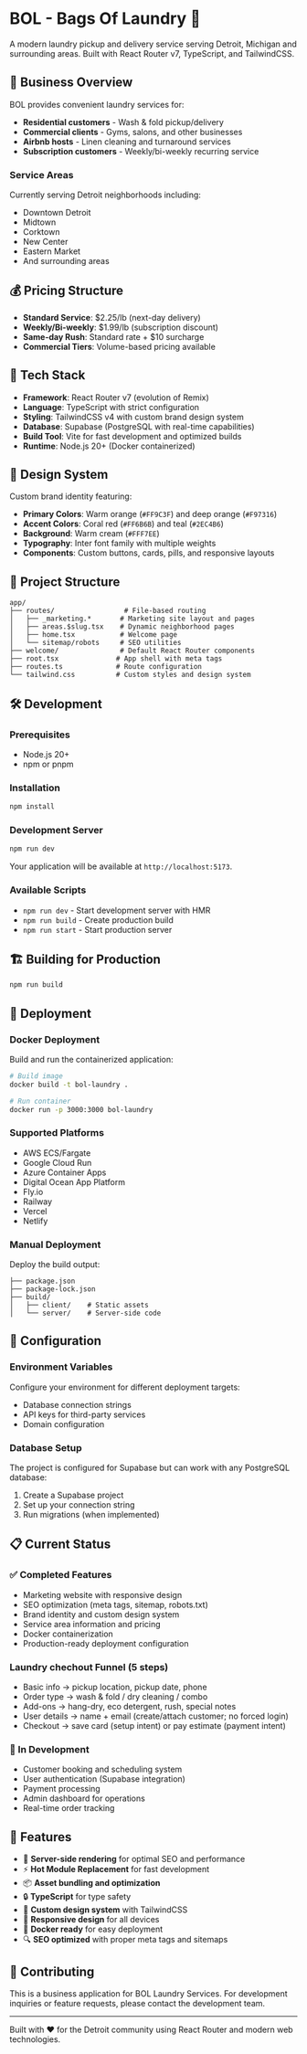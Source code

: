 # BOL - Bags Of Laundry 🧺

A modern laundry pickup and delivery service serving Detroit, Michigan and surrounding areas. Built with React Router v7, TypeScript, and TailwindCSS.

## 🏢 Business Overview

BOL provides convenient laundry services for:
- **Residential customers** - Wash & fold pickup/delivery
- **Commercial clients** - Gyms, salons, and other businesses  
- **Airbnb hosts** - Linen cleaning and turnaround services
- **Subscription customers** - Weekly/bi-weekly recurring service

### Service Areas
Currently serving Detroit neighborhoods including:
- Downtown Detroit
- Midtown
- Corktown
- New Center
- Eastern Market
- And surrounding areas

## 💰 Pricing Structure

- **Standard Service**: $2.25/lb (next-day delivery)
- **Weekly/Bi-weekly**: $1.99/lb (subscription discount)
- **Same-day Rush**: Standard rate + $10 surcharge
- **Commercial Tiers**: Volume-based pricing available

## 🚀 Tech Stack

- **Framework**: React Router v7 (evolution of Remix)
- **Language**: TypeScript with strict configuration
- **Styling**: TailwindCSS v4 with custom brand design system
- **Database**: Supabase (PostgreSQL with real-time capabilities)
- **Build Tool**: Vite for fast development and optimized builds
- **Runtime**: Node.js 20+ (Docker containerized)

## 🎨 Design System

Custom brand identity featuring:
- **Primary Colors**: Warm orange (`#FF9C3F`) and deep orange (`#F97316`)
- **Accent Colors**: Coral red (`#FF6B6B`) and teal (`#2EC4B6`)  
- **Background**: Warm cream (`#FFF7EE`)
- **Typography**: Inter font family with multiple weights
- **Components**: Custom buttons, cards, pills, and responsive layouts

## 📁 Project Structure

```
app/
├── routes/                 # File-based routing
│   ├── _marketing.*       # Marketing site layout and pages
│   ├── areas.$slug.tsx    # Dynamic neighborhood pages
│   ├── home.tsx           # Welcome page
│   └── sitemap/robots     # SEO utilities
├── welcome/               # Default React Router components
├── root.tsx              # App shell with meta tags
├── routes.ts             # Route configuration
└── tailwind.css          # Custom styles and design system
```

## 🛠 Development

### Prerequisites
- Node.js 20+
- npm or pnpm

### Installation
```bash
npm install
```

### Development Server
```bash
npm run dev
```
Your application will be available at `http://localhost:5173`.

### Available Scripts
- `npm run dev` - Start development server with HMR
- `npm run build` - Create production build
- `npm run start` - Start production server

## 🏗 Building for Production

```bash
npm run build
```

## 🚢 Deployment

### Docker Deployment

Build and run the containerized application:

```bash
# Build image
docker build -t bol-laundry .

# Run container
docker run -p 3000:3000 bol-laundry
```

### Supported Platforms
- AWS ECS/Fargate
- Google Cloud Run  
- Azure Container Apps
- Digital Ocean App Platform
- Fly.io
- Railway
- Vercel
- Netlify

### Manual Deployment

Deploy the build output:
```
├── package.json
├── package-lock.json
├── build/
│   ├── client/    # Static assets
│   └── server/    # Server-side code
```

## 🔧 Configuration

### Environment Variables
Configure your environment for different deployment targets:
- Database connection strings
- API keys for third-party services
- Domain configuration

### Database Setup
The project is configured for Supabase but can work with any PostgreSQL database:
1. Create a Supabase project
2. Set up your connection string
3. Run migrations (when implemented)

## 📋 Current Status

### ✅ Completed Features
- Marketing website with responsive design
- SEO optimization (meta tags, sitemap, robots.txt)
- Brand identity and custom design system
- Service area information and pricing
- Docker containerization
- Production-ready deployment configuration


### Laundry chechout Funnel (5 steps)
- Basic info → pickup location, pickup date, phone
- Order type → wash & fold / dry cleaning / combo
- Add-ons → hang-dry, eco detergent, rush, special notes
- User details → name + email (create/attach customer; no forced login)
- Checkout → save card (setup intent) or pay estimate (payment intent)

### 🚧 In Development
- Customer booking and scheduling system
- User authentication (Supabase integration)
- Payment processing
- Admin dashboard for operations
- Real-time order tracking

## 🌟 Features

- 🚀 **Server-side rendering** for optimal SEO and performance
- ⚡️ **Hot Module Replacement** for fast development
- 📦 **Asset bundling and optimization**
- 🔒 **TypeScript** for type safety
- 🎨 **Custom design system** with TailwindCSS
- 📱 **Responsive design** for all devices
- 🐳 **Docker ready** for easy deployment
- 🔍 **SEO optimized** with proper meta tags and sitemaps

## 🤝 Contributing

This is a business application for BOL Laundry Services. For development inquiries or feature requests, please contact the development team.

---

Built with ❤️ for the Detroit community using React Router and modern web technologies.
